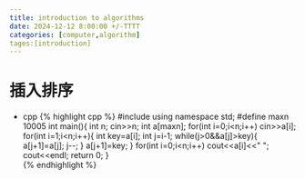 ```yaml
---
title: introduction to algorithms
date: 2024-12-12 8:00:00 +/-TTTT
categories: [computer,algorithm]
tages:[introduction]
---
```


# 插入排序
* cpp
{% highlight cpp %}
#include<iostream>
using namespace std;
#define maxn 10005
int main(){
    int n;
    cin>>n;
    int a[maxn];
    for(int i=0;i<n;i++)
        cin>>a[i];
    for(int i=1;i<n;i++){
        int key=a[i];
        int j=i-1;
        while(j>0&&a[j]>key){
            a[j+1]=a[j];
            j--;
        }
        a[j+1]=key;
    }
    for(int i=0;i<n;i++)
        cout<<a[i]<<" ";
    cout<<endl;
    return 0;
}  
{% endhighlight %}
